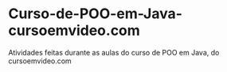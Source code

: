 # Curso-de-POO-em-Java-cursoemvideo.com
Atividades feitas durante as aulas do curso de POO em Java, do cursoemvideo.com
